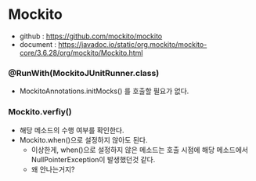 # Mockito

* github : https://github.com/mockito/mockito
* document : https://javadoc.io/static/org.mockito/mockito-core/3.6.28/org/mockito/Mockito.html

### @RunWith(MockitoJUnitRunner.class)
- MockitoAnnotations.initMocks() 를 호출할 필요가 없다.

### Mockito.verfiy()
* 해당 메소드의 수행 여부를 확인한다.
* Mockito.when()으로 설정하지 않아도 된다.
	* 이상한게, when()으로 설정하지 않은 메소드는 호출 시점에 해당 메소드에서 NullPointerException이 발생했던것 같다.
	* 왜 안나는거지?
<!--stackedit_data:
eyJoaXN0b3J5IjpbLTE2OTI1MDE0ODFdfQ==
-->
